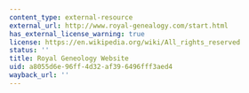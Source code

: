 ```yaml
---
content_type: external-resource
external_url: http://www.royal-genealogy.com/start.html
has_external_license_warning: true
license: https://en.wikipedia.org/wiki/All_rights_reserved
status: ''
title: Royal Geneology Website
uid: a8055d6e-96ff-4d32-af39-6496fff3aed4
wayback_url: ''
---
```

